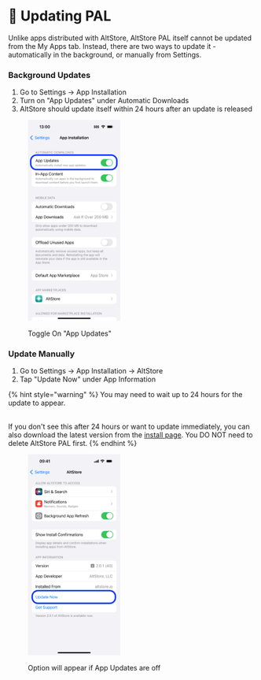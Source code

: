 # 🔼 Updating PAL

Unlike apps distributed with AltStore, AltStore PAL itself cannot be updated from the My Apps tab. Instead, there are two ways to update it  - automatically in the background, or manually from Settings.



### Background Updates

1. Go to Settings -> App Installation
2. Turn on "App Updates" under Automatic Downloads
3. AltStore should update itself within 24 hours after an update is released

<figure><img src="../.gitbook/assets/Auto_Update.PNG" alt="" width="188"><figcaption><p>Toggle On "App Updates" </p></figcaption></figure>

### Update Manually

1. Go to Settings -> App Installation -> AltStore
2. Tap "Update Now" under App Information

{% hint style="warning" %}
You may need to wait up to 24 hours for the update to appear.

\
If you don't see this after 24 hours or want to update immediately, you can also download the latest version from the [install page](https://altstore.io/download). You DO NOT need to delete AltStore PAL first.
{% endhint %}



<figure><img src="../.gitbook/assets/Update_AltStore.png" alt="" width="188"><figcaption><p>Option will appear if App Updates are off</p></figcaption></figure>
